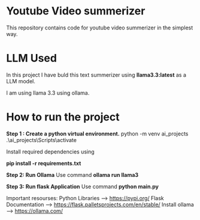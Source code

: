 # Youtube Video summerizer
This repository contains code for youtube video summerizer in the simplest way.

# LLM Used
In this project I have buld this text summerizer using **llama3.3:latest** as a LLM model.

I am using llama 3.3 using ollama.

# How to run the project

**Step 1 : Create a python virtual environment.**
python -m venv ai_projects
.\ai_projects\Scripts\activate

Install required dependencies using 

**pip install -r requirements.txt** 

**Step 2: Run Ollama**
Use command **ollama run llama3** 

**Step 3: Run flask Application**
Use command **python main.py**



Important resourses:
Python Libraries --> https://pypi.org/
Flask Documentation --> https://flask.palletsprojects.com/en/stable/
Install ollama --> https://ollama.com/

